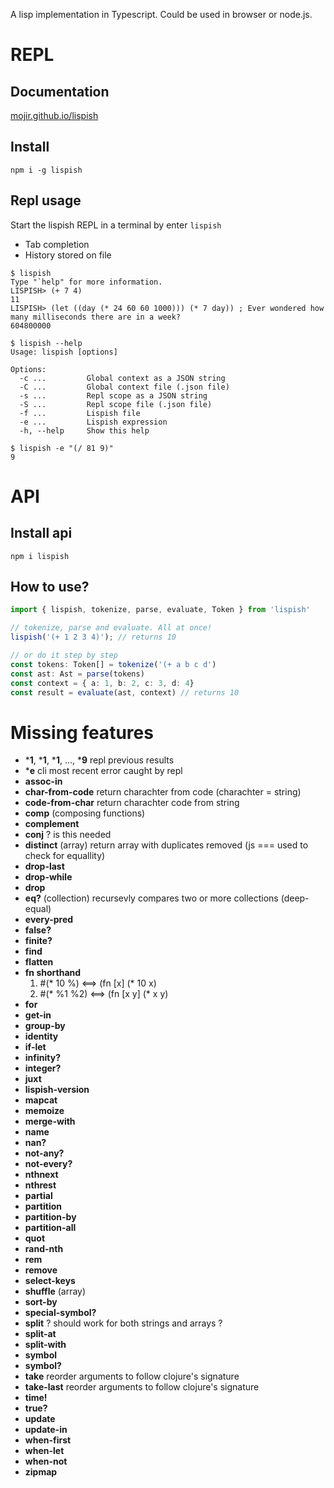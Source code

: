 A lisp implementation in Typescript. Could be used in browser or node.js.

# REPL
## Documentation
[mojir.github.io/lispish](https://mojir.github.io/lispish)
## Install
```
npm i -g lispish
```
## Repl usage
Start the lispish REPL in a terminal by enter `lispish`
* Tab completion
* History stored on file
```
$ lispish
Type "`help" for more information.
LISPISH> (+ 7 4)
11
LISPISH> (let ((day (* 24 60 60 1000))) (* 7 day)) ; Ever wondered how many milliseconds there are in a week?
604800000
```
```
$ lispish --help
Usage: lispish [options]

Options:
  -c ...         Global context as a JSON string
  -C ...         Global context file (.json file)
  -s ...         Repl scope as a JSON string
  -S ...         Repl scope file (.json file)
  -f ...         Lispish file
  -e ...         Lispish expression
  -h, --help     Show this help
```
```
$ lispish -e "(/ 81 9)"
9
```

# API
## Install api

```
npm i lispish
```

## How to use?

```ts
import { lispish, tokenize, parse, evaluate, Token } from 'lispish'

// tokenize, parse and evaluate. All at once!
lispish('(+ 1 2 3 4)'); // returns 10

// or do it step by step
const tokens: Token[] = tokenize('(+ a b c d')
const ast: Ast = parse(tokens)
const context = { a: 1, b: 2, c: 3, d: 4}
const result = evaluate(ast, context) // returns 10
```

# Missing features
* ***1**, ***1**, ***1**, ..., ***9** repl previous results
* ***e** cli most recent error caught by repl
* **assoc-in**
* **char-from-code** return charachter from code (charachter = string)
* **code-from-char** return charachter code from string 
* **comp** (composing functions)
* **complement**
* **conj** ? is this needed
* **distinct** (array) return array with duplicates removed (js === used to check for equallity)
* **drop-last**
* **drop-while**
* **drop**
* **eq?** (collection) recursevly compares two or more collections (deep-equal)
* **every-pred**
* **false?**
* **finite?**
* **find**
* **flatten**
* **fn shorthand** 
  1. #(* 10 %) <==> (fn [x] (* 10 x)
  2. #(* %1 %2) <==> (fn [x y] (* x y)
* **for**
* **get-in**
* **group-by**
* **identity**
* **if-let**
* **infinity?**
* **integer?**
* **juxt**
* **lispish-version**
* **mapcat**
* **memoize**
* **merge-with**
* **name**
* **nan?**
* **not-any?**
* **not-every?**
* **nthnext**
* **nthrest**
* **partial**
* **partition**
* **partition-by**
* **partition-all**
* **quot**
* **rand-nth**
* **rem**
* **remove**
* **select-keys**
* **shuffle** (array)
* **sort-by**
* **special-symbol?**
* **split** ? should work for both strings and arrays ?
* **split-at**
* **split-with**
* **symbol**
* **symbol?**
* **take** reorder arguments to follow clojure's signature
* **take-last** reorder arguments to follow clojure's signature
* **time!**
* **true?**
* **update**
* **update-in**
* **when-first**
* **when-let**
* **when-not**
* **zipmap**
   